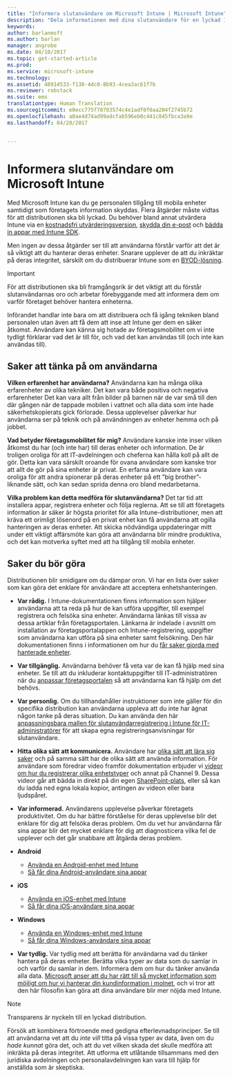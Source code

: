 ```yaml
---
title: "Informera slutanvändare om Microsoft Intune | Microsoft Intune"
description: "Dela informationen med dina slutanvändare för en lyckad Intune-distribution."
keywords: 
author: barlanmsft
ms.author: barlan
manager: angrobe
ms.date: 04/10/2017
ms.topic: get-started-article
ms.prod: 
ms.service: microsoft-intune
ms.technology: 
ms.assetid: 48914533-f138-4dc0-8b93-4cea3ac61f7b
ms.reviewer: robstack
ms.suite: ems
translationtype: Human Translation
ms.sourcegitcommit: e0ecc775f70703574c4e1adf0f0aa204f2745b72
ms.openlocfilehash: a0ae4d74ad99adcfab596eb0c441c845fbca3a9e
ms.lasthandoff: 04/20/2017


---
```


# <a name="how-to-educate-your-end-users-about-microsoft-intune"></a>Informera slutanvändare om Microsoft Intune

Med Microsoft Intune kan du ge personalen tillgång till mobila enheter samtidigt som företagets information skyddas. Flera åtgärder måste vidtas för att distributionen ska bli lyckad. Du behöver bland annat utvärdera Intune via en [kostnadsfri utvärderingsversion](/Intune/Understand/mobile-device-management-trial-guide-microsoft-intune), [skydda din e-post](https://docs.microsoft.com/intune/understand-explore/common-ways-to-use-intune#protecting-your-on-premises-email-and-data-so-it-can-be-safely-accessed-by-mobile-devices) och [bädda in appar med Intune SDK](/intune/develop/intune-app-sdk).

Men ingen av dessa åtgärder ser till att användarna förstår varför att det är så viktigt att du hanterar deras enheter. Snarare upplever de att du inkräktar på deras integritet, särskilt om du distribuerar Intune som en [BYOD-lösning](/enterprise-mobility-security/solutions/byod-design-considerations-guide).

> [!Important]
> För att distributionen ska bli framgångsrik är det viktigt att du förstår slutanvändarnas oro och arbetar förebyggande med att informera dem om varför företaget behöver hantera enheterna.

Införandet handlar inte bara om att distribuera och få igång tekniken bland personalen utan även att få dem att inse att Intune ger dem en säker åtkomst. Användare kan känna sig hotade av företagsmobilitet om vi inte tydligt förklarar vad det är till för, och vad det kan användas till (och inte kan användas till).

## <a name="things-to-consider-about-your-end-users"></a>Saker att tänka på om användarna

__Vilken erfarenhet har användarna?__ Användarna kan ha många olika erfarenheter av olika tekniker. Det kan vara både positiva och negativa erfarenheter Det kan vara allt från bilder på barnen när de var små till den där gången när de tappade mobilen i vattnet och alla data som inte hade säkerhetskopierats gick förlorade. Dessa upplevelser påverkar hur användarna ser på teknik och på användningen av enheter hemma och på jobbet.

__Vad betyder företagsmobilitet för mig?__ Användare kanske inte inser vilken åtkomst du har (och inte har) till deras enheter och information. De är troligen oroliga för att IT-avdelningen och cheferna kan hålla koll på allt de gör. Detta kan vara särskilt oroande för ovana användare som kanske tror att allt de gör på sina enheter är privat. En erfarna användare kan vara oroliga för att andra spionerar på deras enheter på ett ”big brother”-liknande sätt, och kan sedan sprida denna oro bland medarbetarna.

__Vilka problem kan detta medföra för slutanvändarna?__ Det tar tid att installera appar, registrera enheter och följa reglerna. Att se till att företagets information är säker är högsta prioritet för alla Intune-distributioner, men att kräva ett orimligt lösenord på en privat enhet kan få användarna att ogilla hanteringen av deras enheter. Att skicka nödvändiga uppdateringar mitt under ett viktigt affärsmöte kan göra att användarna blir mindre produktiva, och det kan motverka syftet med att ha tillgång till mobila enheter.

## <a name="things-you-should-do"></a>Saker du bör göra

Distributionen blir smidigare om du dämpar oron. Vi har en lista över saker som kan göra det enklare för användare att acceptera enhetshanteringen.

* __Var rådig.__ I Intune-dokumentationen finns information som hjälper användarna att ta reda på hur de kan utföra uppgifter, till exempel registrera och felsöka sina enheter. Användarna länkas till vissa av dessa artiklar från företagsportalen. Länkarna är indelade i avsnitt om installation av företagsportalappen och Intune-registrering, uppgifter som användarna kan utföra på sina enheter samt felsökning. Den här dokumentationen finns i informationen om hur du [får saker gjorda med hanterade enheter](/Intune/EndUser/use-managed-devices-to-get-work-done).

* __Var tillgänglig.__ Användarna behöver få veta var de kan få hjälp med sina enheter. Se till att du inkluderar kontaktuppgifter till IT-administratören när du [anpassar företagsportalen](/Intune/get-started/start-with-a-paid-subscription-to-microsoft-intune-step-7) så att användarna kan få hjälp om det behövs.

* __Var personlig.__ Om du tillhandahåller instruktioner som inte gäller för din specifika distribution kan användarna uppleva att du inte har ägnat någon tanke på deras situation. Du kan använda den här [anpassningsbara mallen för slutanvändarregistrering i Intune för IT-administratörer](https://gallery.technet.microsoft.com/office/Intune-End-User-Enrollment-3a0c9b0c) för att skapa egna registreringsanvisningar för slutanvändare.

* __Hitta olika sätt att kommunicera.__ Användare har [olika sätt att lära sig saker](http://www.umassd.edu/dss/resources/facultystaff/howtoteachandaccommodate/howtoaccommodatedifferentlearningstyles/) och på samma sätt har de olika sätt att använda information. För användare som föredrar video framför dokumentation erbjuder vi [videor om hur du registrerar olika enhetstyper](https://channel9.msdn.com/Series/IntuneEnrollment) och annat på Channel 9. Dessa videor går att bädda in direkt på din egen [SharePoint-plats](https://support.office.com/article/Embed-a-video-from-Office-365-Video-59e19984-c34e-4be8-889b-f6fa93910581), eller så kan du ladda ned egna lokala kopior, antingen av videon eller bara ljudspåret.

* __Var informerad.__ Användarens upplevelse påverkar företagets produktivitet. Om du har bättre förståelse för deras upplevelse blir det enklare för dig att felsöka deras problem. Om du vet hur användarna får sina appar blir det mycket enklare för dig att diagnosticera vilka fel de upplever och det går snabbare att åtgärda deras problem.

* **Android**
  * [Använda en Android-enhet med Intune](https://docs.microsoft.com/Intune/EndUser/using-your-android-device-with-intune)
  * [Så får dina Android-användare sina appar](how-your-android-users-get-their-apps.md)

* **iOS**
  * [Använda en iOS-enhet med Intune](https://docs.microsoft.com/intune-user-help/using-your-ios-or-macos-device-with-intune)
  * [Så får dina iOS-användare sina appar](how-your-ios-users-get-their-apps.md)

* **Windows**
  * [Använda en Windows-enhet med Intune](https://docs.microsoft.com/Intune/EndUser/using-your-windows-device-with-intune)
  * [Så får dina Windows-användare sina appar](how-your-windows-users-get-their-apps.md)

* __Var tydlig.__ Var tydlig med att berätta för användarna vad du tänker hantera på deras enheter. Berätta vilka typer av data som du samlar in och varför du samlar in dem. Informera dem om hur du tänker använda alla data. [Microsoft anser att du har rätt till så mycket information som möjligt om hur vi hanterar din kundinformation i molnet](https://www.microsoft.com/trustcenter/about/transparency), och vi tror att den här filosofin kan göra att dina användare blir mer nöjda med Intune.

>[!Note]
> Transparens är nyckeln till en lyckad distribution.

Försök att kombinera förtroende med gedigna efterlevnadsprinciper. Se till att användarna vet att du *inte vill* titta på vissa typer av data, även om du *hade kunnat* göra det, och att du vet vilken skada det skulle medföra att inkräkta på deras integritet. Att utforma ett utlåtande tillsammans med den juridiska avdelningen och personalavdelningen kan vara till hjälp för anställda som är skeptiska.

